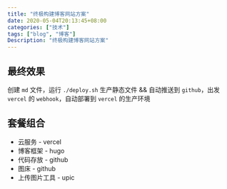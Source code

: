 ```yaml
---
title: "终极构建博客网站方案"
date: 2020-05-04T20:13:45+08:00
categories: ["技术"]
tags: ["blog", "博客"]
Description: "终极构建博客网站方案"
---
```


## 最终效果

创建 `md` 文件，运行 `./deploy.sh` 生产静态文件 && 自动推送到 `github`，出发 `vercel` 的 `webhook`，自动部署到 `vercel` 的生产环境

## 套餐组合

- 云服务 - vercel
- 博客框架 - hugo
- 代码存放 - github
- 图床 - github
- 上传图片工具 - upic
